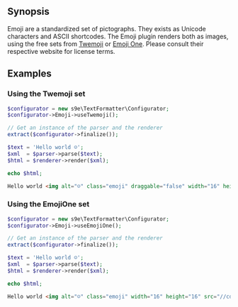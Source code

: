 ## Synopsis

Emoji are a standardized set of pictographs.  They exists as Unicode characters and ASCII shortcodes. The Emoji plugin renders both as images, using the free sets from [Twemoji](http://twitter.github.io/twemoji/) or [Emoji One](http://emojione.com/). Please consult their respective website for license terms.

## Examples

### Using the Twemoji set

```php
$configurator = new s9e\TextFormatter\Configurator;
$configurator->Emoji->useTwemoji();

// Get an instance of the parser and the renderer
extract($configurator->finalize());

$text = 'Hello world ☺';
$xml  = $parser->parse($text);
$html = $renderer->render($xml);

echo $html;
```
```html
Hello world <img alt="☺" class="emoji" draggable="false" width="16" height="16" src="//twemoji.maxcdn.com/16x16/263a.png">
```

### Using the EmojiOne set

```php
$configurator = new s9e\TextFormatter\Configurator;
$configurator->Emoji->useEmojiOne();

// Get an instance of the parser and the renderer
extract($configurator->finalize());

$text = 'Hello world ☺';
$xml  = $parser->parse($text);
$html = $renderer->render($xml);

echo $html;
```
```html
Hello world <img alt="☺" class="emoji" width="16" height="16" src="//cdn.jsdelivr.net/emojione/assets/png/263A.png">
```
